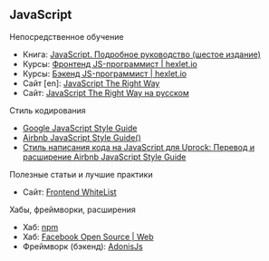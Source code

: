 ## JavaScript
Непосредственное обучение

* Книга: [JavaScript. Подробное руководство (шестое издание)](https://www.livelib.ru/book/1000607178-javascript-podrobnoe-rukovodstvo-devid-flenagan)
* Курсы: [Фронтенд JS-программист | hexlet.io](https://ru.hexlet.io/professions/frontend)
* Курсы: [Бэкенд JS-программист | hexlet.io](https://ru.hexlet.io/professions/backend)
* Сайт [en]: [JavaScript The Right Way](http://jstherightway.org/)
* Сайт: [JavaScript The Right Way на русском](http://jstherightway.org/ru-ru/)

Стиль кодирования

* [Google JavaScript Style Guide](https://google.github.io/styleguide/javascriptguide.xml)
* [Airbnb JavaScript Style Guide()](https://github.com/airbnb/javascript)
* [Стиль написания кода на JavaScript для Uprock: Перевод и расширение Airbnb JavaScript Style Guide](https://github.com/uprock/javascript)

Полезные статьи и лучшие практики

* Сайт: [Frontend WhiteList](https://github.com/melnik909/frontend-whitelist)

Хабы, фреймворки, расширения

* Хаб: [npm](https://www.npmjs.com/)
* Хаб: [Facebook Open Source | Web](https://code.facebook.com/projects/web/)
* Фреймворк (бэкенд): [AdonisJs](http://www.adonisjs.com/)
